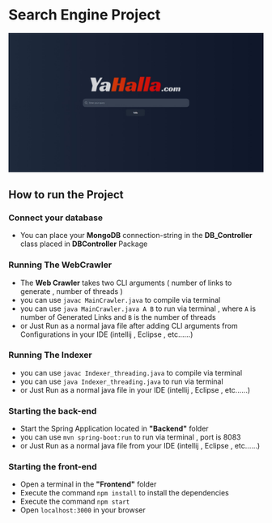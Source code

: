 # Search Engine Project
![](frontpage.jpeg)
## How to run the Project


### Connect your database
- You can place your <strong>MongoDB</strong> connection-string in the <strong>DB_Controller</strong> class placed in <strong>DBController</strong> Package  

### Running The WebCrawler
- The <strong>Web Crawler</strong> takes two CLI arguments ( number of links to generate , number of threads )
- you can use ``javac MainCrawler.java`` to compile via terminal
- you can use ``java MainCrawler.java A B`` to run via terminal , where ``A`` is number of Generated Links  and  ``B`` is the number of threads
- or Just Run as a normal java file after adding CLI arguments from Configurations in your IDE (intellij , Eclipse , etc......)
### Running The Indexer
- you can use ``javac Indexer_threading.java`` to compile via terminal
- you can use ``java Indexer_threading.java`` to run via terminal 
- or Just Run as a normal java file in your IDE (intellij , Eclipse , etc......)
### Starting the back-end

- Start the Spring Application located in <strong>"Backend"</strong> folder
- you can use ``mvn spring-boot:run`` to run via terminal , port is 8083
- or Just Run as a normal java file from your IDE (intellij , Eclipse , etc......)

### Starting the front-end

- Open a terminal in the <strong>"Frontend"</strong> folder
- Execute the command ```npm install``` to install the dependencies
- Execute the command ```npm start```
- Open ``localhost:3000`` in your browser



